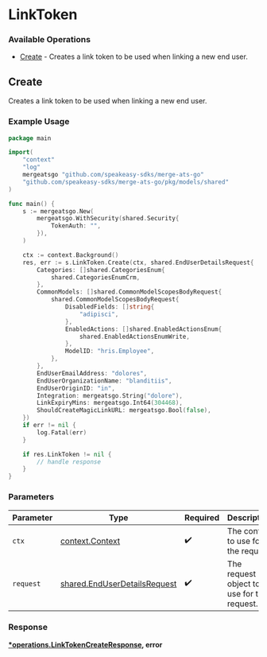 # LinkToken

### Available Operations

* [Create](#create) - Creates a link token to be used when linking a new end user.

## Create

Creates a link token to be used when linking a new end user.

### Example Usage

```go
package main

import(
	"context"
	"log"
	mergeatsgo "github.com/speakeasy-sdks/merge-ats-go"
	"github.com/speakeasy-sdks/merge-ats-go/pkg/models/shared"
)

func main() {
    s := mergeatsgo.New(
        mergeatsgo.WithSecurity(shared.Security{
            TokenAuth: "",
        }),
    )

    ctx := context.Background()
    res, err := s.LinkToken.Create(ctx, shared.EndUserDetailsRequest{
        Categories: []shared.CategoriesEnum{
            shared.CategoriesEnumCrm,
        },
        CommonModels: []shared.CommonModelScopesBodyRequest{
            shared.CommonModelScopesBodyRequest{
                DisabledFields: []string{
                    "adipisci",
                },
                EnabledActions: []shared.EnabledActionsEnum{
                    shared.EnabledActionsEnumWrite,
                },
                ModelID: "hris.Employee",
            },
        },
        EndUserEmailAddress: "dolores",
        EndUserOrganizationName: "blanditiis",
        EndUserOriginID: "in",
        Integration: mergeatsgo.String("dolore"),
        LinkExpiryMins: mergeatsgo.Int64(304468),
        ShouldCreateMagicLinkURL: mergeatsgo.Bool(false),
    })
    if err != nil {
        log.Fatal(err)
    }

    if res.LinkToken != nil {
        // handle response
    }
}
```

### Parameters

| Parameter                                                                    | Type                                                                         | Required                                                                     | Description                                                                  |
| ---------------------------------------------------------------------------- | ---------------------------------------------------------------------------- | ---------------------------------------------------------------------------- | ---------------------------------------------------------------------------- |
| `ctx`                                                                        | [context.Context](https://pkg.go.dev/context#Context)                        | :heavy_check_mark:                                                           | The context to use for the request.                                          |
| `request`                                                                    | [shared.EndUserDetailsRequest](../../models/shared/enduserdetailsrequest.md) | :heavy_check_mark:                                                           | The request object to use for the request.                                   |


### Response

**[*operations.LinkTokenCreateResponse](../../models/operations/linktokencreateresponse.md), error**

